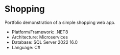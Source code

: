 # Shopping

Portfolio demonstration of a simple shopping web app.

 - Platform/Framework: .NET8
 - Architecture: Microservices
 - Database: SQL Server 2022 16.0
 - Language: C#

